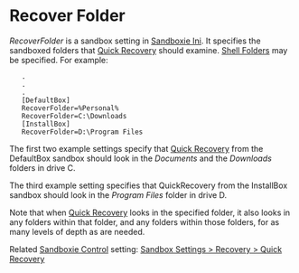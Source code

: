 # Recover Folder

_RecoverFolder_ is a sandbox setting in [Sandboxie Ini](SandboxieIni.md). It specifies the sandboxed folders that [Quick Recovery](QuickRecovery.md) should examine. [Shell Folders](ShellFolders.md) may be specified. For example:
```
   .
   .
   .
   [DefaultBox]
   RecoverFolder=%Personal%
   RecoverFolder=C:\Downloads
   [InstallBox]
   RecoverFolder=D:\Program Files
```

The first two example settings specify that [Quick Recovery](QuickRecovery.md) from the DefaultBox sandbox should look in the _Documents_ and the _Downloads_ folders in drive C.

The third example setting specifies that QuickRecovery from the InstallBox sandbox should look in the _Program Files_ folder in drive D.

Note that when [Quick Recovery](QuickRecovery.md) looks in the specified folder, it also looks in any folders within that folder, and any folders within those folders, for as many levels of depth as are needed.

Related [Sandboxie Control](SandboxieControl.md) setting: [Sandbox Settings > Recovery > Quick Recovery](RecoverySettings.md#quick-recovery)

